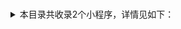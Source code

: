 # #
<details>
<summary>
本目录共收录2个小程序，详情见如下：
</summary>

- [filter](https://github.com/zirawell/Ad-Cleaner/tree/main/Adblock/Applet/Wechat/#/filter)
- [rewrite](https://github.com/zirawell/Ad-Cleaner/tree/main/Adblock/Applet/Wechat/#/rewrite)

</details>